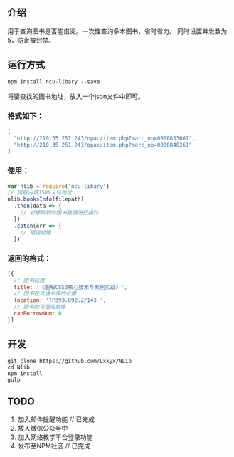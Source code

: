 ## 介绍
用于查询图书是否能借阅。一次性查询多本图书，省时省力。
同时设置并发数为5，防止被封禁。
## 运行方式
```javascript
npm install ncu-libary --save
```

将要查找的图书地址，放入一个json文件中即可。
### 格式如下：
```javascript
[
  "http://210.35.251.243/opac/item.php?marc_no=0000833661",
  "http://210.35.251.243/opac/item.php?marc_no=0000840261"
]
```
### 使用：
```javascript
var nlib = require('ncu-libary')
// 函数内填JSON文件地址
nlib.booksInfo(filepath)
  .then(data => {
    // 对获取到的图书数据进行操作
  })
  .catch(err => {
    // 错误处理
  })
```
### 返回的格式：
```javascript
[{ 
  // 图书标题
  title: '《图解CSS3核心技术与案例实战》',
  // 图书在流通书库的位置
  location: 'TP393.092.2/143 ',
  // 图书的可借阅熟练
  canBorrowNum: 0 
}]
```
## 开发
```
git clone https://github.com/Lxxyx/NLib
cd Nlib
npm install
gulp
```
## TODO
1. 加入邮件提醒功能 // 已完成
2. 放入微信公众号中
3. 加入网络教学平台登录功能
4. 发布至NPM社区 // 已完成